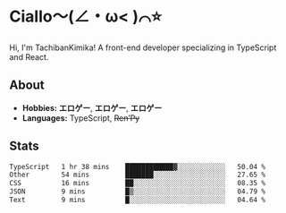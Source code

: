# Ciallo～(∠・ω< )⌒⭐️

Hi, I'm TachibanKimika! A front-end developer specializing in TypeScript and React.

## About
- **Hobbies:** **エロゲー**, **エロゲー**, **エロゲー**
- **Languages:** TypeScript, ~~Ren’Py~~

## Stats
<!--START_SECTION:waka-->

```txt
TypeScript   1 hr 38 mins    ████████████▓░░░░░░░░░░░░   50.04 %
Other        54 mins         ███████░░░░░░░░░░░░░░░░░░   27.65 %
CSS          16 mins         ██░░░░░░░░░░░░░░░░░░░░░░░   08.35 %
JSON         9 mins          █▒░░░░░░░░░░░░░░░░░░░░░░░   04.79 %
Text         9 mins          █░░░░░░░░░░░░░░░░░░░░░░░░   04.64 %
```

<!--END_SECTION:waka-->

<!-- ![Metrics](https://metrics.lecoq.io/TachibanaKimika?template=classic&base.activity=0&base.community=0&base.repositories=0&languages=1&isocalendar=1&isocalendar.duration=half-year&languages.limit=8&languages.sections=most-used&languages.colors=github&languages.threshold=0%25&languages.indepth=false&languages.recent.load=300&languages.recent.days=14&config.timezone=Asia%2FShanghai)
 -->
